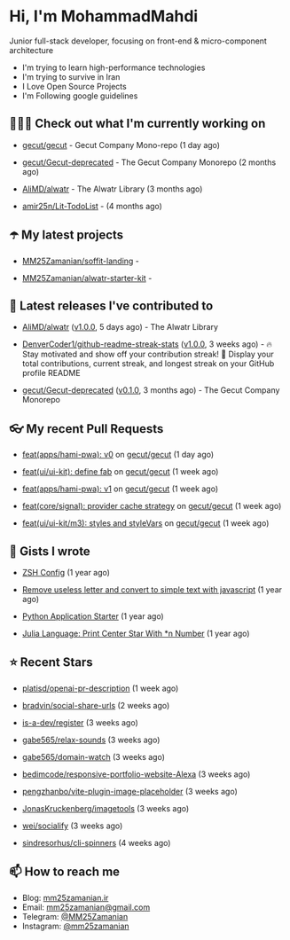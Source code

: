 # Hi, I'm MohammadMahdi

Junior full-stack developer, focusing on front-end & micro-component architecture

- I'm trying to learn high-performance technologies
- I'm trying to survive in Iran
- I Love Open Source Projects
- I'm Following google guidelines

## 👨🏻‍💻 Check out what I'm currently working on



- [gecut/gecut](https://github.com/gecut/gecut) - Gecut Company Mono-repo (1 day ago)

- [gecut/Gecut-deprecated](https://github.com/gecut/Gecut-deprecated) - The Gecut Company Monorepo (2 months ago)

- [AliMD/alwatr](https://github.com/AliMD/alwatr) - The Alwatr Library (3 months ago)

- [amir25n/Lit-TodoList](https://github.com/amir25n/Lit-TodoList) -  (4 months ago)

## ☂️ My latest projects



- [MM25Zamanian/soffit-landing](https://github.com/MM25Zamanian/soffit-landing) - 

- [MM25Zamanian/alwatr-starter-kit](https://github.com/MM25Zamanian/alwatr-starter-kit) - 

## 🎉 Latest releases I've contributed to



- [AliMD/alwatr](https://github.com/AliMD/alwatr) ([v1.0.0](https://github.com/AliMD/alwatr/releases/tag/v1.0.0), 5 days ago) - The Alwatr Library

- [DenverCoder1/github-readme-streak-stats](https://github.com/DenverCoder1/github-readme-streak-stats) ([v1.0.0](https://github.com/DenverCoder1/github-readme-streak-stats/releases/tag/v1.0.0), 3 weeks ago) - 🔥 Stay motivated and show off your contribution streak! 🌟 Display your total contributions, current streak, and longest streak on your GitHub profile README

- [gecut/Gecut-deprecated](https://github.com/gecut/Gecut-deprecated) ([v0.1.0](https://github.com/gecut/Gecut-deprecated/releases/tag/v0.1.0), 3 months ago) - The Gecut Company Monorepo

## 👓 My recent Pull Requests



- [feat(apps/hami-pwa): v0](https://github.com/gecut/gecut/pull/194) on [gecut/gecut](https://github.com/gecut/gecut) (1 day ago)

- [feat(ui/ui-kit): define fab](https://github.com/gecut/gecut/pull/189) on [gecut/gecut](https://github.com/gecut/gecut) (1 week ago)

- [feat(apps/hami-pwa): v1](https://github.com/gecut/gecut/pull/188) on [gecut/gecut](https://github.com/gecut/gecut) (1 week ago)

- [feat(core/signal): provider cache strategy](https://github.com/gecut/gecut/pull/182) on [gecut/gecut](https://github.com/gecut/gecut) (1 week ago)

- [feat(ui/ui-kit/m3): styles and styleVars](https://github.com/gecut/gecut/pull/173) on [gecut/gecut](https://github.com/gecut/gecut) (1 week ago)

## 📓 Gists I wrote



- [ZSH Config](https://gist.github.com/fc1960135cf54fd5fae966c637455ffe) (1 year ago)

- [Remove useless letter and convert to simple text with javascript](https://gist.github.com/2249ec3b4dfe1de7693d6412beeba5a0) (1 year ago)

- [Python Application Starter](https://gist.github.com/0d120f8dde7a95ad33bc1fa160975df6) (1 year ago)

- [Julia Language: Print Center Star With *n Number](https://gist.github.com/b04a84f77b7946162c81409eeae904ad) (1 year ago)

## ⭐ Recent Stars



- [platisd/openai-pr-description](https://github.com/platisd/openai-pr-description) (1 week ago)

- [bradvin/social-share-urls](https://github.com/bradvin/social-share-urls) (2 weeks ago)

- [is-a-dev/register](https://github.com/is-a-dev/register) (3 weeks ago)

- [gabe565/relax-sounds](https://github.com/gabe565/relax-sounds) (3 weeks ago)

- [gabe565/domain-watch](https://github.com/gabe565/domain-watch) (3 weeks ago)

- [bedimcode/responsive-portfolio-website-Alexa](https://github.com/bedimcode/responsive-portfolio-website-Alexa) (3 weeks ago)

- [pengzhanbo/vite-plugin-image-placeholder](https://github.com/pengzhanbo/vite-plugin-image-placeholder) (3 weeks ago)

- [JonasKruckenberg/imagetools](https://github.com/JonasKruckenberg/imagetools) (3 weeks ago)

- [wei/socialify](https://github.com/wei/socialify) (3 weeks ago)

- [sindresorhus/cli-spinners](https://github.com/sindresorhus/cli-spinners) (4 weeks ago)

## 📫 How to reach me

- Blog: [mm25zamanian.ir](https://mm25zamanian.ir)
- Email: [mm25zamanian@gmail.com](mailto://mm25zamanian@gmail.com)
- Telegram: [@MM25Zamanian](https://t.me/MM25Zamanian)
- Instagram: [@mm25zamanian](https://instagram.com/mm25zamanian)
